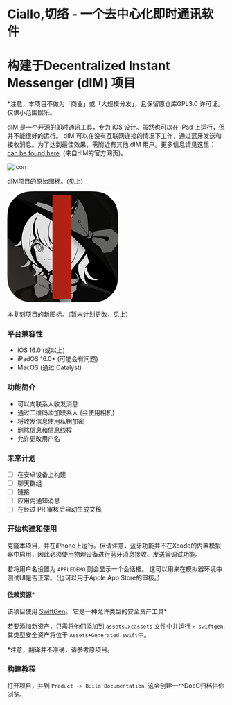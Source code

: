# Ciallo,切络 - 一个去中心化即时通讯软件

# 构建于Decentralized Instant Messenger (dIM) 项目

*注意，本项目不做为「商业」或「大规模分发」，且保留原仓库GPL3.0 许可证。仅供小范围娱乐。

dIM 是一个开源的即时通讯工具，专为 iOS 设计。虽然也可以在 iPad 上运行，但并不能很好的运行。
dIM 可以在没有互联网连接的情况下工作，通过蓝牙发送和接收消息。为了达到最佳效果，需附近有其他 dIM 用户。更多信息请见这里： [can be found here](https://www.dimchat.org). (来自dIM的官方网页)。





![icon](./images/icon.png "dIM")

dIM项目的原始图标。(见上)

![icon](./images/NEWICON25%.png "dIM")

本复刻项目的新图标。（暂未计划更改，见上）

### 平台兼容性
- iOS 16.0 (或以上)
- iPadOS 16.0* (可能会有问题)
- MacOS (通过 Catalyst)

### 功能简介
- 可以向联系人收发消息
- 通过二维码添加联系人 (会使用相机)
- 将收发信息使用私钥加密
- 删除信息和信息线程
- 允许更改用户名

### 未来计划 
- [ ] 在安卓设备上构建 
- [ ] 聊天群组
- [ ] 链接
- [ ] 应用内通知消息
- [ ] 在经过 PR 审核后自动生成文稿

### 开始构建和使用
克隆本项目，并在iPhone上运行。但请注意，蓝牙功能并不在Xcode的内置模拟器中启用，因此必须使用物理设备进行蓝牙消息接收、发送等调试功能。

若将用户名设置为 `APPLEDEMO` 则会显示一个会话框。 这可以用来在模拟器环境中测试UI是否正常。（也可以用于Apple App Store的审核。）

#### 依赖资源*
该项目使用 [SwiftGen](https://github.com/SwiftGen/SwiftGen#configuration-file)。 它是一种允许类型的安全资产工具*

若要添加新资产，只需将他们添加到 `assets.xcassets` 文件中并运行 `> swiftgen`. 其类型安全资产将位于 `Assets+Generated.swift`中。

*注意，翻译并不准确，请参考原项目。

### 构建教程
打开项目，并到 `Product -> Build Documentation`. 这会创建一个DocC归档供你浏览。
